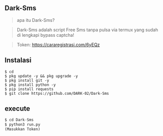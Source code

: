 ## Dark-Sms
> apa itu Dark-Sms?

> Dark-Sms adalah script Free Sms tanpa pulsa via termux yang sudah di lengkapi bypass captcha!

> Token: https://cararegistrasi.com/6yEQz
## Instalasi
```
$ cd
$ pkg update -y && pkg upgrade -y
$ pkg install git -y
$ pkg install python -y
$ pip install requests
$ git clone https://github.com/DARK-02/Dark-Sms
```
## execute
```python 3.7
$ cd Dark-Sms
$ python3 run.py
(Masukkan Token)
```
